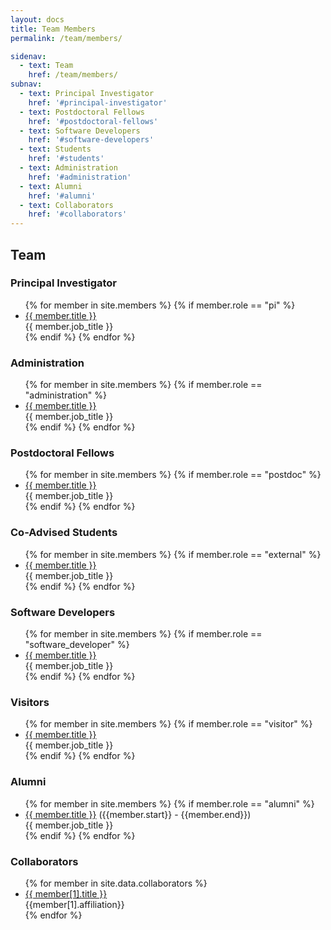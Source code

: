 ```yaml
---
layout: docs
title: Team Members
permalink: /team/members/

sidenav:
  - text: Team
    href: /team/members/
subnav:
  - text: Principal Investigator
    href: '#principal-investigator'
  - text: Postdoctoral Fellows
    href: '#postdoctoral-fellows'
  - text: Software Developers
    href: '#software-developers'
  - text: Students
    href: '#students'
  - text: Administration
    href: '#administration'
  - text: Alumni
    href: '#alumni'
  - text: Collaborators
    href: '#collaborators'
---
```

## Team
<div class="usa-grid-full">
<h3 id="principal-investigator">Principal Investigator</h3>
<ul>
{% for member in site.members %}
{% if member.role == "pi" %}
<li><a href="{{member.url}}">{{ member.title }}</a><br>{{ member.job_title }}</li>
{% endif %}
{% endfor %}
</ul>
</div>

<div class="usa-grid-full">
<h3 id="administration">Administration</h3>
<ul>
{% for member in site.members %}
{% if member.role == "administration" %}
<li><a href="{{member.url}}">{{ member.title }}</a><br>{{ member.job_title }}</li>
{% endif %}
{% endfor %}
</ul>
</div>

<div class="usa-grid-full">
<h3 id="postdoctoral-fellows">Postdoctoral Fellows</h3>
<ul>
{% for member in site.members %}
{% if member.role == "postdoc" %}
<li><a href="{{member.url}}">{{ member.title }}</a><br>{{ member.job_title }}</li>
{% endif %}
{% endfor %}
</ul>
</div>

<div class="usa-grid-full">
<h3 id="students">Co-Advised Students</h3>
<ul>
{% for member in site.members %}
{% if member.role == "external" %}
<li><a href="{{member.url}}">{{ member.title }}</a><br>{{ member.job_title }}</li>{% endif %}
{% endfor %}
</ul>
</div>

<div class="usa-grid-full">
<h3 id="software-developers">Software Developers</h3>
<ul>
{% for member in site.members %}
{% if member.role == "software_developer" %}
<li><a href="{{member.url}}">{{ member.title }}</a><br>{{ member.job_title }}</li>
{% endif %}
{% endfor %}
</ul>
</div>


<div class="usa-grid-full">
<h3 id="visitors">Visitors</h3>
<ul>
{% for member in site.members %}
{% if member.role == "visitor" %}
<li><a href="{{member.url}}">{{ member.title }}</a><br>{{ member.job_title }}</li>
{% endif %}
{% endfor %}
</ul>
</div>

<div class="usa-grid-full">
<h3 id="alumni">Alumni</h3>
<ul>
{% for member in site.members %}
{% if member.role == "alumni" %}
<li><a href="{{member.url}}">{{ member.title }}</a> ({{member.start}} - {{member.end}})<br>{{ member.job_title }}</li>
{% endif %}
{% endfor %}
</ul>
</div>

<div class="usa-grid-full">
<h3 id="collaborators">Collaborators</h3>
<ul>
{% for member in site.data.collaborators %}
<li><a href="{{member[1].url}}">{{ member[1].title }}</a><br>{{member[1].affiliation}}</li>
{% endfor %}
</ul>
